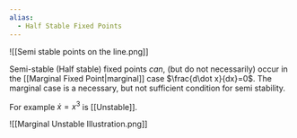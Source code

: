 ```yaml
---
alias:
  - Half Stable Fixed Points
---
```


![[Semi stable points on the line.png]]

Semi-stable (Half stable) fixed points *can*, (but do not necessarily) occur in the [[Marginal Fixed Point|marginal]] case $\frac{d\dot x}{dx}=0$. 
The marginal case is a necessary, but not sufficient condition for semi stability. 

For example $\dot x=x^3$ is [[Unstable]]. 

![[Marginal Unstable Illustration.png]]